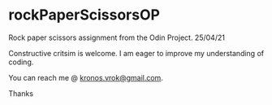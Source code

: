 # rockPaperScissorsOP
Rock paper scissors assignment from the Odin Project. 25/04/21

Constructive critsim is welcome. I am eager to improve my understanding of coding.

You can reach me @ kronos.vrok@gmail.com.

Thanks
